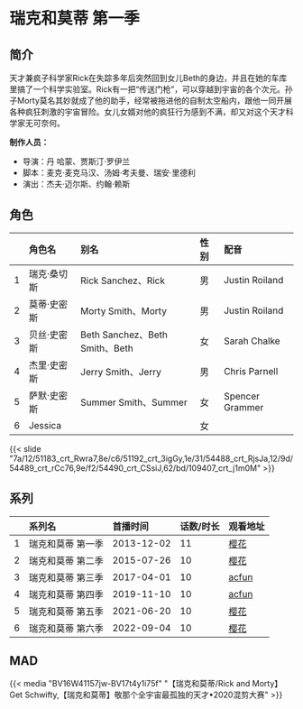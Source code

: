 # 瑞克和莫蒂 第一季


## 简介

天才兼疯子科学家Rick在失踪多年后突然回到女儿Beth的身边，并且在她的车库里搞了一个科学实验室。Rick有一把“传送门枪”，可以穿越到宇宙的各个次元。孙子Morty莫名其妙就成了他的助手，经常被拖进他的自制太空船内，跟他一同开展各种疯狂刺激的宇宙冒险。女儿女婿对他的疯狂行为感到不满，却又对这个天才科学家无可奈何。

**制作人员：**
- 导演：丹 哈蒙、贾斯汀·罗伊兰
- 脚本：麦克·麦克马汉、汤姆·考夫曼、瑞安·里德利
- 演出：杰夫·迈尔斯、约翰·赖斯

## 角色

|     |   角色名   |   别名  | 性别 |  配音  |
|:--- |:------  |:----      |:---  |:--   |
| 1 | 瑞克·桑切斯 | Rick Sanchez、Rick | 男 | Justin Roiland |
| 2 | 莫蒂·史密斯 | Morty Smith、Morty | 男 | Justin Roiland |
| 3 | 贝丝·史密斯 | Beth Sanchez、Beth Smith、Beth | 女 | Sarah Chalke |
| 4 | 杰里·史密斯 | Jerry Smith、Jerry | 男 | Chris Parnell |
| 5 | 萨默·史密斯 | Summer Smith、Summer | 女 | Spencer Grammer |
| 6 | Jessica |  | 女 |  |


{{< slide "7a/12/51183_crt_Rwra7,8e/c6/51192_crt_3igGy,1e/31/54488_crt_RjsJa,12/9d/54489_crt_rCc76,9e/f2/54490_crt_CSsiJ,62/bd/109407_crt_j1m0M" >}}

## 系列

|     |   系列名   |   首播时间  | 话数/时长  | 观看地址 |
|:---  |:------    |:----      |:---       |:---  |
| 1 | 瑞克和莫蒂 第一季 | 2013-12-02 | 11 | [樱花](https://www.cykz.net/vodplay/ruikehemodidiyijidianbochengyiban-1-1/)  |
| 2 | 瑞克和莫蒂 第二季 | 2015-07-26 | 10 | [樱花](https://huada.biz/M-31066-1-1.html)  |
| 3 | 瑞克和莫蒂 第三季 | 2017-04-01 | 10 | [acfun](https://www.acfun.cn/bangumi/aa5024876_36188_1723659)  |
| 4 | 瑞克和莫蒂 第四季 | 2019-11-10 | 10 | [acfun](https://www.acfun.cn/bangumi/aa6000686_36188_1704061)  |
| 5 | 瑞克和莫蒂 第五季 | 2021-06-20 | 10 | [樱花](https://www.yhdmp.live/vp/21323-2-0.html)  |
| 6 | 瑞克和莫蒂 第六季 | 2022-09-04 | 10 | [樱花](https://www.yhdmp.live/vp/22520-1-0.html)  |


## MAD

{{< media  "BV16W41157jw-BV17t4y1i75f"
"【瑞克和莫蒂/Rick and Morty】Get Schwifty,【瑞克和莫蒂】敬那个全宇宙最孤独的天才•2020混剪大赛"  >}}
